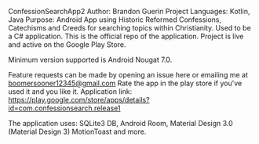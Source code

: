 ConfessionSearchApp2
Author: Brandon Guerin
Project Languages: Kotlin, Java 
Purpose: Android App using Historic Reformed Confessions, Catechisms and Creeds for searching topics within Christianity. Used to be a C# application. This is the official repo of the application.
Project is live and active on the Google Play Store.

Minimum version supported is Android Nougat 7.0.

Feature requests can be made by opening an issue here or emailing me at boomersooner12345@gmail.com
Rate the app in the play store if you've used it and you like it.
Application link: https://play.google.com/store/apps/details?id=com.confessionsearch.release1

The application uses: 
SQLite3 DB,
Android Room,
Material Design 3.0 (Material Design 3)
MotionToast
and more.

